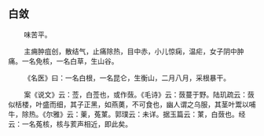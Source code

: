 ## 白敛
<p>&emsp;&emsp;
味苦平。
</p>
<p>&emsp;&emsp;
主痈肿疽创，散结气，止痛除热，目中赤，小儿惊痫，温疟，女子阴中肿痛。一名免核，一名白草，生山谷。
</p>
<p>&emsp;&emsp;
《名医》曰：一名白根，一名昆仑，生衡山，二月八月，采根暴干。
</p>
<p>&emsp;&emsp;
案《说文》云：莶，白莶也，或作蔹。《毛诗》云：蔹蔓于野。陆玑疏云：蔹似栝楼，叶盛而细，其子正黑，如燕薁，不可食也，幽人谓之乌服，其茎叶鬻以哺牛，除热。《尔雅》云：萰，菟菄。郭璞云：未详。据玉篇云：菄，白蔹也。经云：一名菟核，核与荄声相近，即此矣。
</p>

